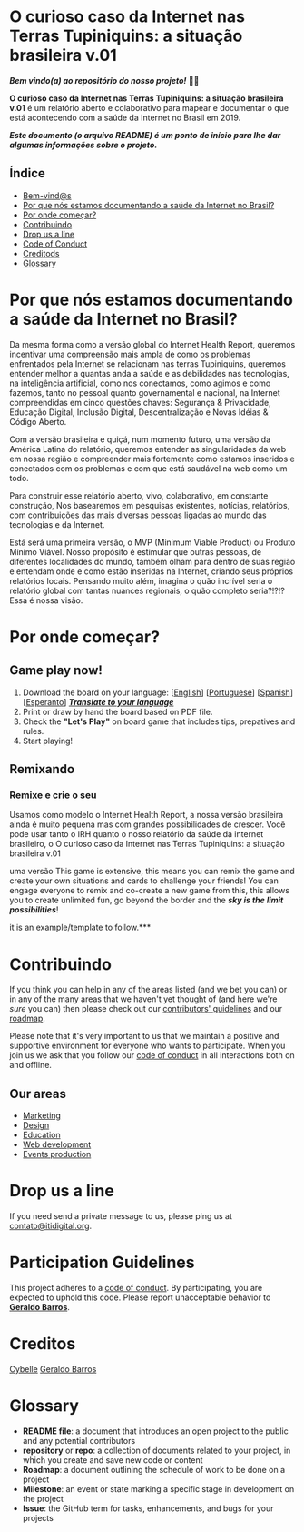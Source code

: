 O curioso caso da Internet nas Terras Tupiniquins: a situação brasileira v.01
======================
***Bem vindo(a) ao repositório do nosso projeto!*** 🎉🆙

**O curioso caso da Internet nas Terras Tupiniquins: a situação brasileira v.01** é um relatório aberto e colaborativo para mapear e documentar o que está acontecendo com a saúde da Internet no Brasil em 2019.

***Este documento (o arquivo README) é um ponto de início para lhe dar algumas informações sobre o projeto.***

## Índice
* [Bem-vind@s](# )
* [Por que nós estamos documentando a saúde da Internet no Brasil?](#Por-que-nós-estamos-documentando-a-saúde-da-Internet-no-brasil?)
* [Por onde começar?](#Por-onde-começar?)
* [Contribuindo](#contributindo)
* [Drop us a line](#drop-us-a-line)
* [Code of Conduct](#participation-guidelines)
* [Creditods](#creditos)
* [Glossary](#glossary)

# Por que nós estamos documentando a saúde da Internet no Brasil?
Da mesma forma como a versão global do Internet Health Report, queremos incentivar uma compreensão mais ampla de como os problemas enfrentados pela Internet se relacionam nas terras Tupiniquins, queremos entender melhor a quantas anda a saúde e as debilidades nas tecnologias, na inteligência artificial, como nos conectamos, como agimos e como fazemos, tanto no pessoal quanto governamental e nacional, na Internet compreendidas em cinco questões chaves: Segurança & Privacidade, Educação Digital, Inclusão Digital, Descentralização e Novas Idéias & Código Aberto.

Com a versão brasileira e quiçá, num momento futuro, uma versão da América Latina do relatório, queremos entender as singularidades da web em nossa região e compreender mais fortemente como estamos inseridos e conectados com os problemas e com que está saudável na web como um todo.

Para construir esse relatório aberto, vivo, colaborativo, em constante construção, Nos basearemos em pesquisas existentes, notícias, relatórios, com contribuições das mais diversas pessoas ligadas ao mundo das tecnologias e da Internet.

Está será uma primeira versão, o MVP (Minimum Viable Product) ou Produto Mínimo Viável. Nosso propósito é estimular que outras pessoas, de diferentes localidades do mundo, também olham para dentro de suas região e entendam onde e como estão inseridas na Internet, criando seus próprios relatórios locais. Pensando muito além, imagina o quão incrível seria o relatório global com tantas nuances regionais, o quão completo seria?!?!? Essa é nossa visão.

# Por onde começar?
## Game play now!
1. Download the board on your language: [[English](https://github.com/itidigitalbr/privacy-board-game/blob/master/board/privacy_board_game_en-us.pdf)] [[Portuguese](https://github.com/itidigitalbr/privacy-board-game/blob/master/board/privacy_board_game_pt-br.pdf)] [[Spanish](https://github.com/itidigitalbr/privacy-board-game/blob/master/board/privacy_board_game_es.pdf)] [[Esperanto](https://github.com/itidigitalbr/privacy-board-game/raw/master/board/privacy_board_game_eo.pdf)] ***[Translate to your language](https://www.poeditor.com/join/project/HnVTl9QYVp)***
2. Print or draw by hand the board based on PDF file.
3. Check the **"Let's Play"** on board game that includes tips, prepatives and rules.
4. Start playing!

## Remixando
### Remixe e crie o seu
Usamos como modelo o Internet Health Report, a nossa versão brasileira ainda é muito pequena mas com grandes possibilidades de crescer. Você pode usar tanto o IRH quanto o nosso relatório da saúde da internet brasileiro, o O curioso caso da Internet nas Terras Tupiniquins: a situação brasileira v.01 

uma versão 
This game is extensive, this means you can remix the game and create your own situations and cards to challenge your friends! You can engage everyone to remix and co-create a new game from this, this allows you to create unlimited fun, go beyond the border and the ***sky is the limit possibilities***! 

 

it is an example/template to follow.***

# Contribuindo
If you think you can help in any of the areas listed (and we bet you can) or in any of the many areas that we haven't yet thought of (and here we're *sure* you can) then please check out our [contributors' guidelines](CONTRIBUTING.md) and our [roadmap](https://github.com/itidigitalbr/privacy-board-game/issues/25).

Please note that it's very important to us that we maintain a positive and supportive environment for everyone who wants to participate. When you join us we ask that you follow our [code of conduct](CODE_OF_CONDUCT.md) in all interactions both on and offline.

## Our areas
- [Marketing](https://github.com/itidigitalbr/privacy-board-game/milestone/5)
- [Design](https://github.com/itidigitalbr/privacy-board-game/milestone/1)
- [Education](https://github.com/itidigitalbr/privacy-board-game/milestone/3)
- [Web development](https://github.com/itidigitalbr/privacy-board-game/milestone/4)
- [Events production](https://github.com/itidigitalbr/privacy-board-game/milestone/2)


# Drop us a line
If you need send a private message to us, please ping us at contato@itidigital.org.

# Participation Guidelines

This project adheres to a [code of conduct](CODE_OF_CONDUCT.md). By participating, you are expected to uphold this code. Please report unacceptable behavior to **[Geraldo Barros](http://telegram.me/geraldobarros)**.

# Creditos
[Cybelle](https://mozillians.org/pt-BR/u/cyb3ll3/)
[Geraldo Barros](https://reps.mozilla.org/u/geraldobarros/)


# Glossary
* **README file**: a document that introduces an open project to the public and any potential contributors
* **repository** or **repo**: a collection of documents related to your project, in which you create and save new code or content
* **Roadmap**: a document outlining the schedule of work to be done on a project
* **Milestone**: an event or state marking a specific stage in development on the project
* **Issue**: the GitHub term for tasks, enhancements, and bugs for your projects
